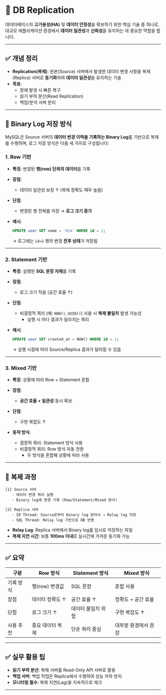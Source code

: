 # 📌 DB Replication

데이터베이스의 **고가용성(HA)** 및 **데이터 안정성**을 확보하기 위한 핵심 기술 중 하나로, 대규모 애플리케이션 환경에서 **데이터 일관성**과 **신뢰성**을 유지하는 데 중요한 역할을 합니다.

---

## ✅ 개념 정리

- **Replication(복제)**: 원본(Source) 서버에서 발생한 데이터 변경 사항을 복제(Replica) 서버로 **동기화**하여 **데이터 일관성**을 유지하는 기술
- **목표**:
  - 장애 발생 시 빠른 복구
  - 읽기 부하 분산(Read Replication)
  - 백업/분석 서버 분리

---

## 🔧 Binary Log 저장 방식

MySQL은 Source 서버의 **데이터 변경 이력을 기록하는 Binary Log**를 기반으로 복제를 수행하며, 로그 저장 방식은 다음 세 가지로 구성됩니다:

### 1. Row 기반

- **특징**: 변경된 **행(row) 단위의 데이터**를 기록
- **장점**:
  - 데이터 일관성 보장 ↑ (복제 정확도 매우 높음)
- **단점**:
  - 변경된 행 전체를 저장 → **로그 크기 증가**
- **예시**:

  ```sql
  UPDATE user SET name = 'Kim' WHERE id = 1;
  ```

  → 로그에는 `id=1` 행의 변경 **전후 상태**가 저장됨

---

### 2. Statement 기반

- **특징**: 실행된 **SQL 문장 자체**를 기록
- **장점**:
  - 로그 크기 작음 (공간 효율 ↑)
- **단점**:
  - 비결정적 쿼리 (예: `NOW()`, `UUID()`) 사용 시 **복제 불일치** 발생 가능성
    - 실행 시 마다 결과가 달라지는 쿼리
- **예시**:

  ```sql
  UPDATE user SET created_at = NOW() WHERE id = 1;
  ```

  → 실행 시점에 따라 Source/Replica 결과가 달라질 수 있음

---

### 3. Mixed 기반

- **특징**: 상황에 따라 Row + Statement 혼합
- **장점**:
  - **공간 효율 + 일관성** 동시 확보
- **단점**:

  - 구현 복잡도 ↑

- **동작 방식**:
  - 결정적 쿼리: Statement 방식 사용
  - 비결정적 쿼리: Row 방식 자동 전환
    - 두 방식을 혼합해 상황에 따라 사용

---

## 🔁 복제 과정

```plaintext
[1] Source 서버
   - 데이터 변경 쿼리 실행
   - Binary log에 변경 기록 (Row/Statement/Mixed 방식)

[2] Replica 서버
   - IO Thread: Source로부터 Binary log 받아서 → Relay log 저장
   - SQL Thread: Relay log 기반으로 DB 반영
```

- **Relay Log**: Replica 서버에서 Binary log를 임시로 저장하는 파일
- **복제 지연 시간**: 보통 **100ms 이내**로 실시간에 가까운 동기화 가능

---

## ✅ 요약

| 구분      | Row 방식         | Statement 방식     | Mixed 방식           |
| --------- | ---------------- | ------------------ | -------------------- |
| 기록 방식 | 행(row) 변경값   | SQL 문장           | 혼합 사용            |
| 장점      | 데이터 정확도 ↑  | 공간 효율 ↑        | 정확도 + 공간 효율   |
| 단점      | 로그 크기 ↑      | 데이터 불일치 위험 | 구현 복잡도 ↑        |
| 사용 추천 | 중요 데이터 복제 | 단순 쿼리 중심     | 대부분 환경에서 권장 |

---

## ✅ 실무 활용 팁

- **읽기 부하 분산**: 복제 서버를 Read-Only API 서버로 활용
- **백업 서버**: 백업 작업은 Replica에서 수행하여 성능 저하 방지
- **모니터링 필수**: 복제 지연(Lag)을 지속적으로 체크

---
